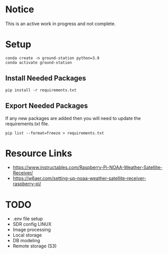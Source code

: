 # Notice
This is an active work in progress and not complete.

# Setup

```
conda create -n ground-station python=3.9
conda activate ground-station
```

## Install Needed Packages
`pip install -r requirements.txt`

## Export Needed Packages
If any new packages are added then you will need to update the requirements.txt file.

`pip list --format=freeze > requirements.txt`

# Resource Links
- https://www.instructables.com/Raspberry-Pi-NOAA-Weather-Satellite-Receiver/
- https://w6aer.com/setting-up-noaa-weather-satellite-receiver-raspberry-pi/

# TODO
- .env file setup
- SDR config LINUX
- Image processing
- Local storage
- DB modeling
- Remote storage (S3)
